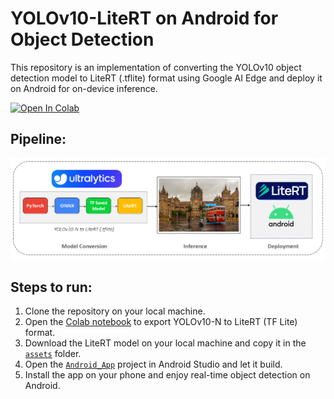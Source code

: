 # YOLOv10-LiteRT on Android for Object Detection
This repository is an implementation of converting the YOLOv10 object detection model to LiteRT (.tflite) format using Google AI Edge and deploy it on Android for on-device inference.

<a target="_blank" href="https://colab.research.google.com/github/NSTiwari/YOLOv10-LiteRT-Android/blob/main/YOLOv10_LiteRT.ipynb">
  <img src="https://colab.research.google.com/assets/colab-badge.svg" alt="Open In Colab"/>
</a>


## Pipeline:
<img src="https://github.com/NSTiwari/YOLOv10-LiteRT-Android/blob/main/assets/YOLOv10_LiteRT_Pipeline.png"/>


## Steps to run:

1. Clone the repository on your local machine.
2. Open the [Colab notebook](https://colab.research.google.com/github/NSTiwari/YOLOv10-LiteRT-Android/blob/main/YOLOv10_LiteRT.ipynb) to export YOLOv10-N to LiteRT (TF Lite) format.
3. Download the LiteRT model on your local machine and copy it in the [`assets`](https://github.com/NSTiwari/YOLOv10-LiteRT-Android/tree/main/Android_App/app/src/main/assets) folder.
4. Open the [`Android_App`](https://github.com/NSTiwari/YOLOv10-LiteRT-Android/tree/main/Android_App) project in Android Studio and let it build.
5. Install the app on your phone and enjoy real-time object detection on Android.

